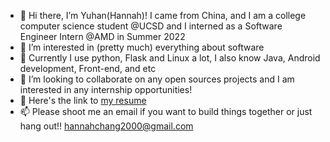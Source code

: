 - 👋 Hi there, I’m Yuhan(Hannah)! I came from China, and I am a college computer science student @UCSD and I interned as a Software Engineer Intern @AMD in Summer 2022
- 👀 I’m interested in (pretty much) everything about software
- 🌴 Currently I use python, Flask and Linux a lot, I also know Java, Android development, Front-end, and etc
- 💞️ I’m looking to collaborate on any open sources projects and I am interested in any internship opportunities!
- 🌲 Here's the link to  [my resume](https://drive.google.com/file/d/1zD1YHf2dHVEYoB3EYdot2d2PVu8Vati0/view?usp=sharing)
- 📫 Please shoot me an email if you want to build things together or just hang out!! hannahchang2000@gmail.com

<!---
Yuhan-Chang-0915/Yuhan-Chang-0915 is a ✨ special ✨ repository because its `README.md` (this file) appears on your GitHub profile.
You can click the Preview link to take a look at your changes.
--->

